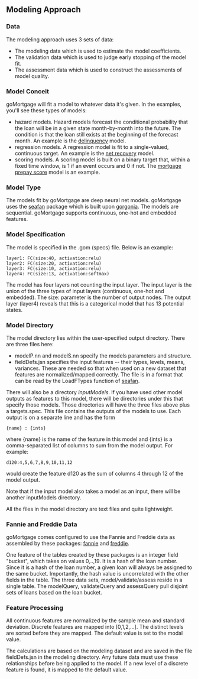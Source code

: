 ## Modeling Approach

### Data

The modeling approach uses 3 sets of data:

- The modeling data which is used to estimate the model coefficients.
- The validation data which is used to judge early stopping of the model fit.
- The assessment data which is used to construct the assessments of model quality.

### Model Conceit

goMortgage will fit a model to whatever data it's given.  In the examples, you'll see these types of
models:

- hazard models. Hazard models forecast the
  conditional probability that the loan will be in a given state month-by-month into the future. The condition is
  that the loan still exists at the beginning of the forecast month. An example is the [delinquency]() model.
- regression models. A regression model is fit to a single-valued, continuous target. An example is the
[net recovery]() model.
- scoring models. A scoring model is built on a binary target that, within a fixed time window, 
is 1 if an event occurs and 0 if not. The [mortgage prepay score]() model is an example.

### Model Type

The models fit by goMortgage are deep neural net models.  goMortgage uses the [seafan]() package which is built
upon [gorgonia]().  The models are sequential.  goMortgage supports continuous, one-hot and embedded features.

### Model Specification

The model is specified in the .gom (specs) file.  Below is an example:

    layer1: FC(size:40, activation:relu)
    layer2: FC(size:20, activation:relu)
    layer3: FC(size:10, activation:relu)
    layer4: FC(size:13, activation:softmax)

The model has four layers not counting the input layer.  The input layer is the union of the three types of
input layers (continuous, one-hot and embedded). The size: parameter is the number of output nodes. The output
layer (layer4) reveals that this is a categorical model that has 13 potential states.

### Model Directory

The model directory lies within the user-specified output directory.  There are three files here:

- modelP.nn and modelS.nn specify the models parameters and structure.
- fieldDefs.jsn specifies the input features -- their types, levels, means, variances. These are needed
so that when used on a new dataset that features are normalized/mapped correctly.  The file is in a format
that can be read by the LoadFTypes function of [seafan](). 

There will also be a directory *inputModels*.  If you have used other model outputs as features to this model,
there will be directories under this that specify those models.  Those directories will have the three files above
plus a targets.spec. This file contains the outputs of the models to use.  Each output is on a separate line
and has the form

    {name} : {ints}

where {name} is the name of the feature in this model and {ints} is a comma-separated list of columns to sum
from the model output.  For example:

    d120:4,5,6,7,8,9,10,11,12

would create the feature d120 as the sum of columns 4 through 12 of the model output.

Note that if the input model also takes a model as an input, there will be another inputModels directory.

All the files in the model directory are text files and quite lightweight. 

### Fannie and Freddie Data
goMortgage comes configured to use the Fannie and Freddie data as assembled by these
packages:
[fannie]() and [freddie]().

One feature of the tables created by these packages is an integer field "bucket", 
which takes on values 0,..,19. It is a hash of
the loan number. Since it is a hash of the loan number, a given loan will always be assigned to the
same bucket.  Importantly, the hash value is uncorrelated with the other fields in the table.
The three data sets, model/validate/assess reside in a single table.  The modelQuery, validateQuery
and assessQuery pull disjoint sets of loans based on the loan bucket.

### Feature Processing

All continuous features are normalized by the sample mean and standard deviation.
Discrete features are mapped into [0,1,2,...].  The distinct levels are sorted before they are mapped.
The default value is set to the modal value.

The calculations are based on the modeling dataset and are saved in the file fieldDefs.jsn in the 
modeling directory.  Any future data must use these relationships before being applied to the model. 
If a new level of a discrete feature is found, it is mapped to the default value.

